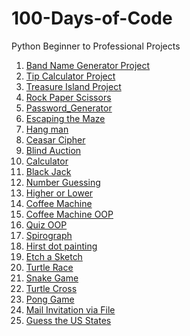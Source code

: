 # 100-Days-of-Code
Python Beginner to Professional Projects
1. [Band Name Generator Project](https://github.com/abhijithvinodnair/100-Days-of-Code/blob/main/Band%20Name%20Generator/Band_Name_Generator.py)
2. [Tip Calculator Project](https://github.com/abhijithvinodnair/100-Days-of-Code/blob/main/Coffee%20Maker%20(OOP)/Tip_Calculator.py)
3. [Treasure Island Project](https://github.com/abhijithvinodnair/100-Days-of-Code/blob/main/Treasure%20Hunt/Treasure_Island.py)
4. [Rock Paper Scissors](https://github.com/abhijithvinodnair/100-Days-of-Code/blob/main/Rock%20Paper%20Scissors/Rock_Paper_Scissors.py)
5. [Password_Generator](https://github.com/abhijithvinodnair/100-Days-of-Code/blob/main/Password%20Generator/Password_Generator.py)
6. [Escaping the Maze](https://github.com/abhijithvinodnair/100-Days-of-Code/blob/main/Escape%20the%20Maze/Escape_the_Maze.md)
7. [Hang man](https://github.com/abhijithvinodnair/100-Days-of-Code/blob/main/Hangman/Hangman.py)
8. [Ceasar Cipher](https://github.com/abhijithvinodnair/100-Days-of-Code/blob/main/Ceasar%20Cipher/Ceasar_Cipher.py)
9. [Blind Auction](https://github.com/abhijithvinodnair/100-Days-of-Code/blob/main/Blind%20Auction/Blind_Auction.py)
10. [Calculator](https://github.com/abhijithvinodnair/100-Days-of-Code/blob/main/Calculator/Calculator.py)
11. [Black Jack](https://github.com/abhijithvinodnair/100-Days-of-Code/blob/main/Black%20Jack/Black_Jack.py)
12. [Number Guessing](https://github.com/abhijithvinodnair/100-Days-of-Code/blob/main/Guess%20the%20Number/Number_Guessing.py)
13. [Higher or Lower](https://github.com/abhijithvinodnair/100-Days-of-Code/blob/main/Higher%20or%20Lower/Higher_or_Lower.py)
14. [Coffee Machine](https://github.com/abhijithvinodnair/100-Days-of-Code/blob/main/Coffee%20Machine/Coffee_Machine.py)
15. [Coffee Machine OOP](https://github.com/abhijithvinodnair/100-Days-of-Code/blob/main/Coffee%20Maker%20(OOP)/Coffee_Maker_OOP.py)
16. [Quiz OOP](https://github.com/abhijithvinodnair/100-Days-of-Code/blob/main/Quiz/quiz_oop.py)
17. [Spirograph](https://github.com/abhijithvinodnair/100-Days-of-Code/blob/main/Turtle/Spirograph.py)
18. [Hirst dot painting](https://github.com/abhijithvinodnair/100-Days-of-Code/blob/main/Turtle/Hirst_Painting.py)
19. [Etch a Sketch](https://github.com/abhijithvinodnair/100-Days-of-Code/blob/main/Turtle/Etch_A_Sketch.py)
20. [Turtle Race](https://github.com/abhijithvinodnair/100-Days-of-Code/blob/main/Turtle/Turtle_Race.py)
21. [Snake Game](https://github.com/abhijithvinodnair/100-Days-of-Code/blob/main/Turtle/Snake%20Game/Snake_Game.py)
22. [Turtle Cross](https://github.com/abhijithvinodnair/100-Days-of-Code/blob/main/Turtle/Turtle%20Crossing/Turtle_Cross.py)
23. [Pong Game](https://github.com/abhijithvinodnair/100-Days-of-Code/blob/main/Pong%20Game/Pong_Game.py)
24. [Mail Invitation via File](https://github.com/abhijithvinodnair/100-Days-of-Code/blob/main/Invitation/Letter.py)
25. [Guess the US States](https://github.com/abhijithvinodnair/100-Days-of-Code/blob/main/Guess%20the%20US%20States%20Game/states_guess.py)

